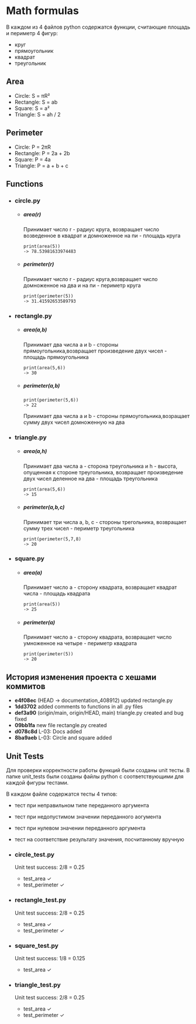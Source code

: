 # Math formulas
В каждом из 4 файлов python содержатся функции, считающие площадь и периметр 4 фигур:
- круг
- прямоугольник
- квадрат
- треугольник

## Area
- Circle: S = πR²
- Rectangle: S = ab
- Square: S = a²
- Triangle: S = ah / 2

## Perimeter
- Circle: P = 2πR
- Rectangle: P = 2a + 2b
- Square: P = 4a
- Triangle: P = a + b + c

## Functions 
- ### circle.py
  - ##### area(r)
  
    Принимает число r - радиус круга, возвращает число возведенное в квадрат и домноженное на пи - площадь круга
    ```
    print(area(5))
    -> 78.53981633974483
    ```
  - ##### perimeter(r)
    
    Принимает число r - радиус круга,возвращает число домноженное на два и на пи - периметр круга
    ```
    print(perimeter(5))
    -> 31.41592653589793
    ```
- ### rectangle.py
  - ##### area(a,b)
    
    Принимает два числа a и b - стороны прямоугольника,возвращает произведение двух чисел - площадь прямоугольника
    ```
    print(area(5,6))
    -> 30
    ```
  - ##### perimeter(a,b)
    ```
    print(perimeter(5,6))
    -> 22
    ```
    
    Принимает два числа a и b - стороны прямоугольника,возращает сумму двух чисел домноженную на два
- ### triangle.py
  - ##### area(a,h)
    Принимает два числа a - сторона треугольника и h - высота, опущенная к стороне треугольника,
    возвращает произведение двух чисел деленное на два - площадь треугольника
    ```
    print(area(5,6))
    -> 15
    ```
  - ##### perimeter(a,b,c)
    Принимает три числа a, b, c - стороны трегольника,
    возвращает сумму трех чисел - периметр треугольника
    ```
    print(perimeter(5,7,8)
    -> 20
    ```
- ### square.py
  - ##### area(a)
    Принимает число a - сторону квадрата,
    возвращает квадрат числа - площадь квадрата
    ```
    print(area(5))
    -> 25
    ```
  - ##### perimeter(a)
    Принимает число a - сторону квадрата,
    возвращает число умноженное на четыре - периметр квадрата
    ```
    print(perimeter(5))
    -> 20
    ```
## История изменения проекта с хешами коммитов
* **e4f08ec** (HEAD -> documentation_408912) updated rectangle.py
* **1dd3702** added comments to functions in all .py files
* **def3a90** (origin/main, origin/HEAD, main) triangle.py created and bug fixed
* **09bb1fa** new file rectangle.py created
* **d078c8d** L-03: Docs added
* **8ba9aeb** L-03: Circle and square added

## Unit Tests
Для проверки корректности работы функций были созданы unit тесты. В папке unit_tests были созданы файлы python с соответствующими для каждой фигуры тестами.

В каждом файле содержатся тесты 4 типов:
- тест при неправильном типе переданного аргумента
- тест при недопустимом значении переданного аогумента
- тест при нулевом значении переданного аргумента
- тест на соответствие результату значения, посчитанному вручную

- ### circle_test.py
  Unit test success: 2/8 = 0.25 
  - test_area &#10003; 
  - test_perimeter &#10003;
- ### rectangle_test.py
  Unit test success: 2/8 = 0.25
  - test_area &#10003;
  - test_perimeter &#10003;
- ### square_test.py
  Unit test success: 1/8 = 0.125
  - test_area &#10003;
- ### triangle_test.py
  Unit test success: 2/8 = 0.25
  - test_area &#10003;
  - test_perimeter &#10003;

